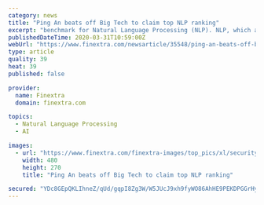 ```yaml
---
category: news
title: "Ping An beats off Big Tech to claim top NLP ranking"
excerpt: "benchmark for Natural Language Processing (NLP). NLP, which allows computers to understand human speech and text, is one of the core technologies supporting artificial intelligence applications. The Glue benchmark is comprised of nine tasks to test NLP models, including questions and answers, sentiment analysis, logical semantic analysis and ..."
publishedDateTime: 2020-03-31T10:59:00Z
webUrl: "https://www.finextra.com/newsarticle/35548/ping-an-beats-off-big-tech-to-claim-top-nlp-ranking"
type: article
quality: 39
heat: 39
published: false

provider:
  name: Finextra
  domain: finextra.com

topics:
  - Natural Language Processing
  - AI

images:
  - url: "https://www.finextra.com/finextra-images/top_pics/xl/security_05.jpg"
    width: 480
    height: 270
    title: "Ping An beats off Big Tech to claim top NLP ranking"

secured: "YDc8GEpQKLIhneZ/qUd/gqpI8Zg3W/W5JUcJ9xh9fyWO86AhHE9PEKDPGGrHyFx5N7p65LtdOXIUH8Td3loea9jl7swaoevdDBbqSrRtSdBccvlB5tos5AuwZRxfr5eK3FpoKCECZvx8ThY//6Q4Wl7sNDzNG3txcOwCaAiuDd2cclqsc6HXzTPOCDuItm728rmizkpF7S7qi2+xzfPyxdWnps0YKWrDvmuedjJSb/CupS7z39k2KUfY+N+jIiKvC/z1gSYV+legQRehppq549heGew1Pz/BhPsuXzJJ+fVqf9WD1kXrnSRGEU+oYk55;TVApp/Y6WNQw/IyMvvwZNg=="
---
```


